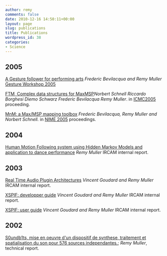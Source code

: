 ```yaml
---
author: remy
comments: false
date: 2010-12-16 14:50:11+00:00
layout: page
slug: publications
title: Publications
wordpress_id: 38
categories:
- Science
---
```


## 2005


[A Gesture follower for performing arts](http://mediatheque.ircam.fr/articles/textes/Bevilacqua05b/) _Frederic Bevilacqua and Remy Muller_ [Gesture Workshop 2005](http://www-valoria.univ-ubs.fr/gw2005/)

[FTM  Complex data structures for MaxMSP](http://recherche.ircam.fr/equipes/temps-reel/articles/ftm.icmc2005.pdf)_Norbert Schnell Riccardo Borghesi Diemo Schwarz Frederic Bevilacqua Remy Muller_. in [ICMC2005](http://www.icmc2005.org/) proceeding.

[MnM: a Max/MSP mapping toolbox](http://hct.ece.ubc.ca/nime/2005/proc/nime2005_085.pdf) _Frederic Bevilacqua, Remy Muller and Norbert Schnell._ in [NIME 2005](http://hct.ece.ubc.ca/nime/2005/) proceedings.


## 2004


[Human Motion Following system using Hidden Markov Models and application to dance performance](http://recherche.ircam.fr/equipes/temps-reel/movement/publications/muller-master.pdf) _Remy Muller_ IRCAM internal report.


## 2003


[Real Time Audio Plugin Architectures](http://recherche.ircam.fr/equipes/temps-reel/movement/muller/xspif/pluginarch.pdf) _Vincent Goudard and Remy Muller_ IRCAM internal report.

[XSPIF: developper guide](http://recherche.ircam.fr/equipes/temps-reel/movement/muller/xspif/devguide.pdf) _Vincent Goudard and Remy Muller_ IRCAM internal report.

[XSPIF: user guide](http://recherche.ircam.fr/equipes/temps-reel/movement/muller/xspif/userguide.pdf) _Vincent Goudard and Remy Muller_ IRCAM internal report.


## 2002


[S0undb1ts, mise en oeuvre d'un dispositif de synthese, traitement et spatialisation du son pour 576 sources independantes.](http://articles.ircam.fr/index.php?Action=ShowArticle&IdArticle=1126&ViewType=1); _Remy Muller_, technical report.
